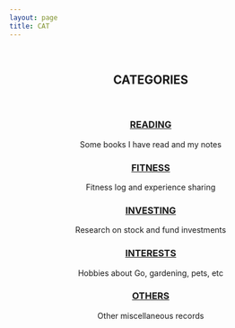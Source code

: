 ```yaml
---
layout: page
title: CAT
---
```


<center>
<br>
<p><b><h2>CATEGORIES</h2></b></p>
<br>
<p><b><h3><a href="/categories/reading">READING</a></h3></b></p>
<p>Some books I have read and my notes</p>
<p><b><h3><a href="/categories/cat-fitness">FITNESS</a></h3></b></p>
<p>Fitness log and experience sharing</p>
<p><b><h3><a href="/categories/cat-investing">INVESTING</a></h3></b></p>
<p>Research on stock and fund investments</p>
<p><b><h3><a href="/categories/cat-interests">INTERESTS</a></h3></b></p>
<p>Hobbies about Go, gardening, pets, etc</p>
<p><b><h3><a href="/categories/cat-others">OTHERS</a></h3></b></p>
<p>Other miscellaneous records</p>